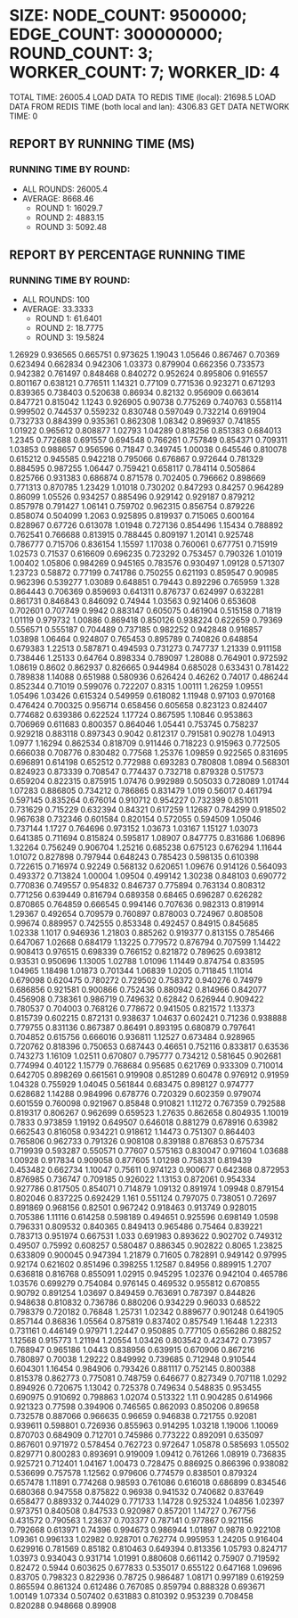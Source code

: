 
# SIZE: NODE_COUNT: 9500000; EDGE_COUNT: 300000000; ROUND_COUNT: 3; WORKER_COUNT: 7; WORKER_ID: 4
 TOTAL TIME: 26005.4
 LOAD DATA TO REDIS TIME (local): 21698.5
 LOAD DATA FROM REDIS TIME (both local and lan): 4306.83
 GET DATA NETWORK TIME: 0

## REPORT BY RUNNING TIME (MS)

 ### RUNNING TIME BY ROUND:

  + ALL ROUNDS: 26005.4
  + AVERAGE: 8668.46
     + ROUND 1: 16029.7
     + ROUND 2: 4883.15
     + ROUND 3: 5092.48

## REPORT BY PERCENTAGE RUNNING TIME

 ### RUNNING TIME BY ROUND:

  + ALL ROUNDS: 100
  + AVERAGE: 33.3333
     + ROUND 1: 61.6401
     + ROUND 2: 18.7775
     + ROUND 3: 19.5824

1.26929 0.936565 0.665751 0.973625 1.19043 1.05646 0.867467 0.70369 0.623494 0.662834 0.942306 1.03373 0.879904 0.662356 0.733573 0.942382 0.761497 0.848468 0.840272 0.952624 0.895806 0.916557 0.801167 0.638121 0.776511 1.14321 0.77109 0.771536 0.923271 0.671293 0.839365 0.738403 0.520638 0.86934 0.82132 0.956909 0.663614 0.847721 0.815042 1.1243 0.926905 0.90738 0.775269 0.740763 0.558114 0.999502 0.744537 0.559232 0.830748 0.597049 0.732214 0.691904 0.732733 0.884399 0.935361 0.862308 1.08342 0.896937 0.741855 1.01922 0.965612 0.808877 1.02793 1.04289 0.818256 0.851383 0.684013 1.2345 0.772688 0.691557 0.694548 0.766261 0.757849 0.854371 0.709311 1.03853 0.988657 0.956596 0.71847 0.349745 1.00038 0.645546 0.810078 0.615212 0.945585 0.942218 0.795066 0.676867 0.972644 0.781329 0.884595 0.987255 1.06447 0.759421 0.658117 0.784114 0.505864 0.825766 0.931383 0.686874 0.871578 0.702405 0.796662 0.898669 0.771313 0.870785 1.23429 1.01018 0.730202 0.847293 0.84257 0.964289 0.86099 1.05526 0.934257 0.885496 0.929142 0.929187 0.879212 0.857978 0.791427 1.06141 0.759702 0.962315 0.856754 0.879226 0.858074 0.504099 1.2063 0.925895 0.819937 0.715065 0.600164 0.828967 0.67726 0.613078 1.01948 0.727136 0.854496 1.15434 0.788892 0.762541 0.766688 0.813915 0.788445 0.809197 1.20141 0.925748 0.786777 0.715706 0.836154 1.15597 1.17038 0.760061 0.677751 0.715919 1.02573 0.71537 0.616609 0.696235 0.723292 0.753457 0.790326 1.01019 1.00402 1.05806 0.984269 0.945165 0.783576 0.930497 1.09128 0.571307 1.23723 0.58872 0.77199 0.741786 0.750255 0.621193 0.859547 0.90985 0.962396 0.539277 1.03089 0.648851 0.79443 0.892296 0.765959 1.328 0.864443 0.706369 0.859693 0.641311 0.876737 0.624997 0.632281 0.861731 0.846843 0.846092 0.74944 1.03563 0.921406 0.653608 0.702601 0.707749 0.9942 0.883147 0.605075 0.461904 0.515158 0.71819 1.01119 0.979732 1.00886 0.869418 0.850126 0.938224 0.622659 0.79369 0.556571 0.555187 0.704489 0.737185 0.982252 0.942848 0.916857 1.03898 1.06464 0.924807 0.765453 0.895789 0.740826 0.648854 0.679383 1.22513 0.587871 0.494593 0.731273 0.747737 1.21339 0.911158 0.738446 1.25133 0.64764 0.898334 0.789097 1.28088 0.764901 0.972592 1.08619 0.8602 0.862937 0.826665 0.944984 0.685028 0.633431 0.781422 0.789838 1.14088 0.651988 0.580936 0.626424 0.46262 0.74017 0.486244 0.852344 0.71019 0.599076 0.722207 0.8315 1.00111 1.26259 1.09551 1.05496 1.03426 0.615324 0.549959 0.618082 1.11948 0.97103 0.970168 0.476424 0.700325 0.956714 0.658456 0.605658 0.823123 0.824407 0.774682 0.639386 0.622524 1.17724 0.867595 1.10846 0.953863 0.706969 0.611683 0.800357 0.864046 1.05441 0.753745 0.758237 0.929218 0.883118 0.897343 0.9042 0.812317 0.791581 0.90278 1.04913 1.0977 1.16294 0.862534 0.818709 0.911446 0.718223 0.915963 0.772505 0.666038 0.708776 0.830482 0.77568 1.25376 1.09859 0.922565 0.831695 0.696891 0.614198 0.652512 0.772988 0.693283 0.780808 1.0894 0.568301 0.824923 0.873339 0.708547 0.774437 0.732718 0.879328 0.517573 0.659204 0.822315 0.875915 1.07476 0.992989 0.505033 0.728089 1.01744 1.07283 0.886805 0.734212 0.786865 0.831479 1.019 0.56017 0.461794 0.597145 0.835264 0.676014 0.910712 0.954227 0.732399 0.851011 0.731629 0.715229 0.632394 0.84321 0.617259 1.12687 0.784299 0.918502 0.967638 0.732346 0.601584 0.820154 0.572055 0.594509 1.05046 0.737144 1.1727 0.764696 0.973152 1.03673 1.03167 1.15127 1.03073 0.641385 0.711694 0.815824 0.595817 1.08907 0.847775 0.831686 1.06896 1.32264 0.756249 0.906704 1.25216 0.685238 0.675123 0.676294 1.11644 1.01072 0.827898 0.797944 0.648243 0.785423 0.598135 0.610398 0.722615 0.716974 0.92249 0.568132 0.620651 1.09676 0.914126 0.564093 0.493372 0.713824 1.00004 1.09504 0.499142 1.30238 0.848103 0.690772 0.770836 0.749557 0.954832 0.846737 0.775894 0.763134 0.808312 0.771256 0.639449 0.816794 0.689358 0.68465 0.696287 0.626282 0.870865 0.764859 0.666545 0.994146 0.707636 0.982313 0.819914 1.29367 0.492654 0.709579 0.760897 0.878003 0.724967 0.808508 0.99674 0.889957 0.742555 0.853348 0.492457 0.84915 0.845685 1.02338 1.1017 0.946936 1.21803 0.885262 0.919377 0.813155 0.785466 0.647067 1.02668 0.684179 1.13225 0.779572 0.876794 0.707599 1.14422 0.908413 0.976515 0.698339 0.766152 0.821872 0.789625 0.693812 0.93531 0.950696 1.13005 1.02788 1.01096 1.11449 0.874754 0.83595 1.04965 1.18498 1.01873 0.701344 1.06839 1.0205 0.711845 1.11014 0.679098 0.620475 0.780272 0.729502 0.758372 0.940276 0.74979 0.686856 0.921581 0.900866 0.752436 0.880942 0.814966 0.842077 0.456908 0.738361 0.986719 0.749632 0.62842 0.626944 0.909422 0.780537 0.704003 0.768126 0.778672 0.941505 0.821572 1.13373 0.815739 0.602215 0.872131 0.938637 1.04637 0.602421 0.71236 0.938888 0.779755 0.831136 0.867387 0.86491 0.893195 0.680879 0.797641 0.704852 0.615756 0.666016 0.936811 1.12527 0.673484 0.928965 0.720762 0.818396 0.750653 0.687443 0.46651 0.752116 0.833817 0.63536 0.743273 1.16109 1.02511 0.670807 0.795777 0.734212 0.581645 0.902681 0.774994 0.40122 1.15779 0.768684 0.95685 0.621769 0.933309 0.710014 0.642705 0.898269 0.661561 0.919908 0.851289 0.60478 0.976912 0.91959 1.04328 0.755929 1.04045 0.561844 0.683475 0.898127 0.974777 0.628682 1.14288 0.984996 0.678776 0.720329 0.602359 0.979074 0.601559 0.760098 0.921967 0.85848 0.910821 1.11272 0.767359 0.792588 0.819317 0.806267 0.962699 0.659523 1.27635 0.862658 0.804935 1.10019 0.7833 0.973859 1.19192 0.649507 0.646018 0.881279 0.678916 0.63982 0.662543 0.816058 0.934221 0.918612 1.14473 0.751307 0.864403 0.765806 0.962733 0.791326 0.908108 0.839188 0.876853 0.675734 0.719939 0.593287 0.550571 0.77607 0.575163 0.830047 0.971604 1.03688 1.00928 0.917834 0.909058 0.877605 1.01298 0.758331 0.819439 0.453482 0.662734 1.10047 0.75611 0.974123 0.900677 0.642368 0.872953 0.876985 0.736747 0.709185 0.926022 1.13153 0.872061 0.954334 0.927786 0.817505 0.854071 0.714879 1.09132 0.891974 1.09948 0.879154 0.802046 0.837225 0.692429 1.161 0.551124 0.797075 0.738051 0.72697 0.891869 0.968156 0.82501 0.967242 0.918463 0.913749 0.928015 0.705386 1.11116 0.614258 0.598189 0.494651 0.925596 0.698149 1.0598 0.796331 0.809532 0.840365 0.849413 0.965486 0.75464 0.839221 0.783713 0.951974 0.667531 1.033 0.691983 0.893622 0.902702 0.749312 0.49507 0.75992 0.608257 0.580487 0.886345 0.902822 0.8065 1.23825 0.633809 0.900045 0.947394 1.21879 0.71605 0.782891 0.949142 0.97995 0.92174 0.621602 0.851496 0.398255 1.12587 0.84956 0.889915 1.2707 0.636818 0.816768 0.855091 1.02915 0.945295 1.02376 0.942104 0.465786 1.03576 0.699279 0.754084 0.976145 0.469532 0.955812 0.670855 0.90792 0.891254 1.03697 0.849459 0.763691 0.787397 0.844826 0.948638 0.810832 0.736786 0.880206 0.934229 0.96033 0.68522 0.798379 0.720182 0.76848 1.25731 1.02342 0.889677 0.901248 0.641905 0.857144 0.86836 1.05564 0.875819 0.837402 0.857549 1.16448 1.22313 0.731161 0.446149 0.97971 1.22447 0.950885 0.777105 0.656286 0.88252 1.12568 0.915773 1.21194 1.20554 1.03426 0.803542 0.423472 0.73957 0.768947 0.965186 1.0443 0.838956 0.639915 0.670906 0.867216 0.780897 0.70038 1.29222 0.849992 0.739685 0.712948 0.910544 0.604301 1.16454 0.984906 0.793426 0.881117 0.752145 0.800388 0.815378 0.862773 0.775081 0.748759 0.646677 0.827349 0.707118 1.0292 0.894926 0.720675 1.13042 0.725378 0.749634 0.548835 0.953455 0.690975 0.910692 0.798863 1.02074 0.513322 1.11 0.904285 0.614966 0.921323 0.77598 0.394906 0.746565 0.862093 0.850206 0.89658 0.732578 0.887066 0.966635 0.96659 0.946838 0.721755 0.92081 0.939611 0.598801 0.726936 0.855963 0.914295 1.03218 1.19006 1.10069 0.870703 0.684909 0.712701 0.745986 0.773222 0.892091 0.635097 0.867601 0.971972 0.578454 0.762723 0.972647 1.05878 0.585693 1.05502 0.829771 0.800283 0.893691 0.919009 1.09412 0.761266 1.08919 0.736835 0.925721 0.712401 1.04167 1.00473 0.728475 0.886925 0.866396 0.938082 0.536699 0.757578 1.12562 0.979606 0.774579 0.838501 0.879324 0.657478 1.11891 0.774268 0.98593 0.761086 0.616018 0.686899 0.834546 0.680368 0.947558 0.875822 0.96938 0.941532 0.740682 0.837649 0.658477 0.889332 0.744029 0.771733 1.14728 0.925324 1.04856 1.02397 0.973751 0.840508 0.847533 0.920987 0.857201 1.14727 0.767756 0.431572 0.790563 1.23637 0.703377 0.787141 0.977867 0.921156 0.792668 0.613971 0.74396 0.994673 0.986944 1.01897 0.9878 0.922108 1.09361 0.996133 1.02982 0.928701 0.762774 0.995953 1.24205 0.916404 0.629916 0.781569 0.85182 0.810463 0.649394 0.813356 1.05793 0.824717 1.03973 0.934043 0.931714 1.01991 0.880608 0.661142 0.75907 0.719592 0.82472 0.5944 0.603625 0.677833 0.535017 0.655122 0.647168 1.09696 0.83705 0.798323 0.822936 0.78725 0.986487 1.08171 0.997189 0.619259 0.865594 0.861324 0.612486 0.767085 0.859794 0.888328 0.693671 1.00149 1.07334 0.507402 0.631883 0.810392 0.953239 0.708458 0.820288 0.948668 0.89908 